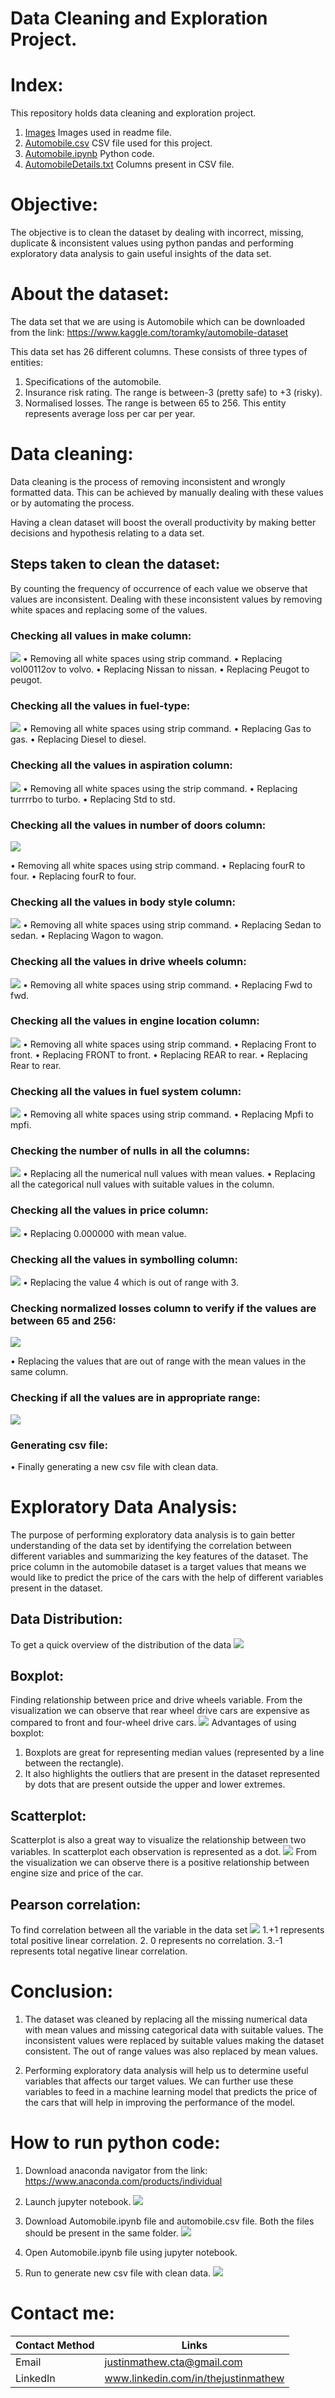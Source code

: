 # Data Cleaning and Exploration Project.

# Index:
This repository holds data cleaning and exploration project.
1. [Images](https://github.com/Justin-Mathew/Data-Cleaning-and-Exploration-Project/tree/main/Images) Images used in readme file.
2. [Automobile.csv](https://github.com/Justin-Mathew/Data-Cleaning-and-Exploration-Project/blob/main/Automobile.csv) CSV file used for this project.
3. [Automobile.ipynb](https://github.com/Justin-Mathew/Data-Cleaning-and-Exploration-Project/blob/main/Automobile.ipynb) Python code.
4. [AutomobileDetails.txt](https://github.com/Justin-Mathew/Data-Cleaning-and-Exploration-Project/blob/main/AutomobileDetails.txt) Columns present in CSV file.

# Objective:

The objective is to clean the dataset by dealing with incorrect, missing, duplicate & inconsistent values using python pandas and performing exploratory data analysis to gain useful insights of the data set.


# About the dataset:

The data set that we are using is Automobile which can be downloaded from the link:
https://www.kaggle.com/toramky/automobile-dataset

This data set has 26 different columns. These consists of three types of entities:
1.	Specifications of the automobile.
2.	Insurance risk rating. The range is between-3 (pretty safe) to +3 (risky).
3.	Normalised losses. The range is between 65 to 256. This entity represents average loss per car per year.

# Data cleaning:

Data cleaning is the process of removing inconsistent and wrongly formatted data. This can be achieved by manually dealing with these values or by automating the process.

Having a clean dataset will boost the overall productivity by making better decisions and hypothesis relating to a data set.


## Steps taken to clean the dataset:

By counting the frequency of occurrence of each value we observe that values are inconsistent. Dealing with these inconsistent values by removing white spaces and replacing some of the values.

### Checking all values in make column:

![](Images/make.png)
•	Removing all white spaces using strip command.
•	Replacing vol00112ov to volvo.
•	Replacing Nissan to nissan.
•	Replacing Peugot to peugot.


### Checking all the values in fuel-type:

 ![](Images/fuel%20type.png)
•	Removing all white spaces using strip command.
•	Replacing Gas to gas.
•	Replacing Diesel to diesel.


### Checking all the values in aspiration column:

 
 ![](Images/aspiration.png)
•	Removing all white spaces using the strip command.
•	Replacing turrrrbo to turbo.
•	Replacing Std to std.

### Checking all the values in number of doors column:

 
 ![](Images/number%20of%20doors.png)

•	Removing all white spaces using strip command.
•	Replacing fourR to four.
•	Replacing fourR to four.

### Checking all the values in body style column:

 
![](Images/body%20styles.png)
•	Removing all white spaces using strip command.
•	Replacing Sedan to sedan.
•	Replacing Wagon to wagon.

### Checking all the values in drive wheels column:

 
![](Images/drive%20wheels.png)
•	Removing all white spaces using strip command.
•	Replacing Fwd to fwd.

### Checking all the values in engine location column:

 ![](Images/engine%20location.png)
•	Removing all white spaces using strip command.
•	Replacing Front to front.
•	Replacing FRONT to front.
•	Replacing REAR to rear.
•	Replacing Rear to rear.

### Checking all the values in fuel system column:
 
![](Images/fuel%20system.png)
•	Removing all white spaces using strip command.
•	Replacing Mpfi to mpfi.

### Checking the number of nulls in all the columns:


 ![](Images/null%20values.png)
•	Replacing all the numerical null values with mean values.
•	Replacing all the categorical null values with suitable values in the column.


### Checking all the values in price column:
 ![](Images/price.png)
•	Replacing 0.000000 with mean value.

### Checking all the values in symbolling column:
 
![](Images/symboling.png)
•	Replacing the value 4 which is out of range with 3.

### Checking normalized losses column to verify if the values are between 65 and 256:
![](Images/normalized%20losses.png)

 
•	Replacing the values that are out of range with the mean values in the same column.

### Checking if all the values are in appropriate range:
![](Images/checking%20range.png)

 

### Generating csv file:
•	Finally generating a new csv file with clean data.

# Exploratory Data Analysis:

The purpose of performing exploratory data analysis is to gain better understanding of the data set by identifying the correlation between different variables and summarizing the key features of the dataset.
The price column in the automobile dataset is a target values that means we would like to predict the price of the cars with the help of different variables present in the dataset.

## Data Distribution:
To get a quick overview of the distribution of the data
![](Images/describe.png)

## Boxplot:
Finding relationship between price and drive wheels variable. From the visualization we can observe that rear wheel drive cars are expensive as compared to front and four-wheel drive cars.
![](Images/boxplot.png)
Advantages of using boxplot:
1.	Boxplots are great for representing median values (represented by a line between the rectangle).
2.	It also highlights the outliers that are present in the dataset represented by dots that are present outside the upper and lower extremes.

## Scatterplot:
Scatterplot is also a great way to visualize the relationship between two variables. In scatterplot each observation is represented as a dot.
![](Images/scatter.png)
From the visualization we can observe there is a positive relationship between engine size and price of the car.

## Pearson correlation:
To find correlation between all the variable in the data set
![](Images/pearson.png)
1.+1 represents total positive linear correlation.
2. 0 represents no correlation.
3.-1 represents total negative linear correlation.

# Conclusion:

1. The dataset was cleaned by replacing all the missing numerical data with mean values and missing categorical data with suitable values. The inconsistent values were replaced by suitable values making the dataset consistent. The out of range values was also replaced by mean values.

2. Performing exploratory data analysis will help us to determine useful variables that affects our target values. We can further use these variables to feed in a machine learning model that predicts the price of the cars that will help in improving the performance of the model.

# How to run python code:

1.	Download anaconda navigator from the link: https://www.anaconda.com/products/individual
2.	Launch jupyter notebook.
![](Images/anaconda%20navigator.png)


 
3.	Download Automobile.ipynb file and automobile.csv file. Both the files should be present in the same folder. 
![](Images/folder%20layout.png)

4.	Open Automobile.ipynb file using jupyter notebook.
5.	Run to generate new csv file with clean data.
![](Images/run.png)
 

# Contact me:
| Contact Method | Links  |
| --- | --- |
| Email | justinmathew.cta@gmail.com |
| LinkedIn | www.linkedin.com/in/thejustinmathew |




 
